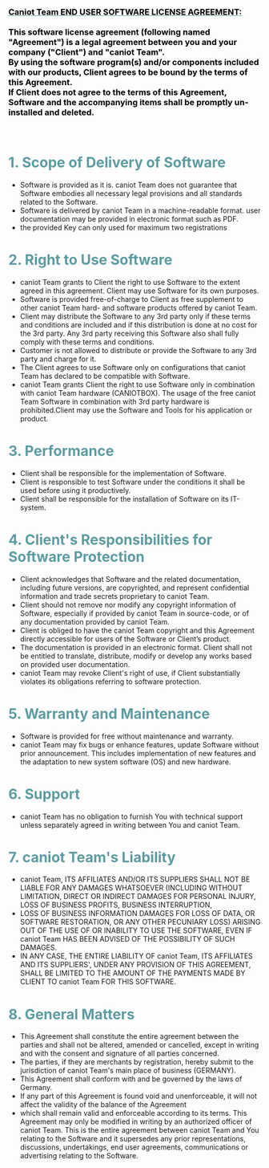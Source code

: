<h3 style="color: #5e9ca0;"><span style="text-decoration: underline;"><span style="color: #000000;"><strong>Caniot Team END USER SOFTWARE LICENSE AGREEMENT:</strong></span></span><br /><br /><span style="color: #000000;">This software license agreement (following named "Agreement") is a legal agreement between you and your company ("Client") and "caniot Team".</span><br /><span style="color: #000000;">By using the software program(s) and/or components included with our products, Client agrees to be bound by the terms of this Agreement.</span><br /><span style="color: #000000;">If Client does not agree to the terms of this Agreement, Software and the accompanying items shall be promptly un-installed and deleted.</span></h3>
<h1 style="color: #5e9ca0;"><br /><strong>1. Scope of Delivery of Software</strong></h1>
<ul>
<li>Software is provided as it is. caniot Team does not guarantee that Software embodies all necessary legal provisions and all standards related to the Software.</li>
<li>Software is delivered by caniot Team in a machine-readable format. user documentation may be provided in electronic format such as PDF.</li>
<li>the provided Key can only used for maximum two registrations</li>
</ul>
<h1 style="color: #5e9ca0;"><strong>2. Right to Use Software</strong></h1>
<ul>
<li>caniot Team grants to Client the right to use Software to the extent agreed in this agreement. Client may use Software for its own purposes.</li>
<li>Software is provided free-of-charge to Client as free supplement to other caniot Team hard- and software products offered by caniot Team.</li>
<li>Client may distribute the Software to any 3rd party only if these terms and conditions are included and if this distribution is done at no cost for the 3rd party. Any 3rd party receiving this Software also shall fully comply with these terms and conditions.</li>
<li>Customer is not allowed to distribute or provide the Software to any 3rd party and charge for it.</li>
<li>The Client agrees to use Software only on configurations that caniot Team has declared to be compatible with Software.</li>
<li>caniot Team grants Client the right to use Software only in combination with caniot Team hardware (CANIOTBOX). The usage of the free caniot Team Software in combination with 3rd party hardware is prohibited.Client may use the Software and Tools for his application or product.</li>
</ul>
<h1 style="color: #5e9ca0;"><strong>3. Performance</strong></h1>
<ul>
<li>Client shall be responsible for the implementation of Software.</li>
<li>Client is responsible to test Software under the conditions it shall be used before using it productively.</li>
<li>Client shall be responsible for the installation of Software on its IT-system.</li>
</ul>
<h1 style="color: #5e9ca0;"><strong>4. Client's Responsibilities for Software Protection</strong></h1>
<ul>
<li>Client acknowledges that Software and the related documentation, including future versions, are copyrighted, and represent confidential information and trade secrets proprietary to caniot Team.</li>
<li>Client should not remove nor modify any copyright information of Software, especially if provided by caniot Team in source-code, or of any documentation provided by caniot Team.</li>
<li>Client is obliged to have the caniot Team copyright and this Agreement directly accessible for users of the Software or Client&rsquo;s product.</li>
<li>The documentation is provided in an electronic format. Client shall not be entitled to translate, distribute, modify or develop any works based on provided user documentation.</li>
<li>caniot Team may revoke Client's right of use, if Client substantially violates its obligations referring to software protection.</li>
</ul>
<h1 style="color: #5e9ca0;">5. Warranty and Maintenance</h1>
<ul>
<li>Software is provided for free without maintenance and warranty.</li>
<li>caniot Team may fix bugs or enhance features, update Software without prior announcement. This includes implementation of new features and the adaptation to new system software (OS) and new hardware.</li>
</ul>
<h1 style="color: #5e9ca0;"><strong>6. Support</strong></h1>
<ul>
<li>caniot Team has no obligation to furnish You with technical support unless separately agreed in writing between You and caniot Team.</li>
</ul>
<h1 style="color: #5e9ca0;"><strong>7. caniot Team's Liability</strong></h1>
<ul>
<li>caniot Team, ITS AFFILIATES AND/OR ITS SUPPLIERS SHALL NOT BE LIABLE FOR ANY DAMAGES WHATSOEVER (INCLUDING WITHOUT LIMITATION, DIRECT OR INDIRECT DAMAGES FOR PERSONAL INJURY, LOSS OF BUSINESS PROFITS, BUSINESS INTERRUPTION,</li>
<li>LOSS OF BUSINESS INFORMATION DAMAGES FOR LOSS OF DATA, OR SOFTWARE RESTORATION, OR ANY OTHER PECUNIARY LOSS) ARISING OUT OF THE USE OF OR INABILITY TO USE THE SOFTWARE, EVEN IF caniot Team HAS BEEN ADVISED OF THE POSSIBILITY OF SUCH DAMAGES.</li>
<li>IN ANY CASE, THE ENTIRE LIABILITY OF caniot Team, ITS AFFILIATES AND ITS SUPPLIERS', UNDER ANY PROVISION OF THIS AGREEMENT, SHALL BE LIMITED TO THE AMOUNT OF THE PAYMENTS MADE BY CLIENT TO caniot Team FOR THIS SOFTWARE.</li>
</ul>
<h1 style="color: #5e9ca0;"><strong>8. General Matters</strong></h1>
<ul>
<li>This Agreement shall constitute the entire agreement between the parties and shall not be altered, amended or cancelled, except in writing and with the consent and signature of all parties concerned.</li>
<li>The parties, if they are merchants by registration, hereby submit to the jurisdiction of caniot Team's main place of business (GERMANY).</li>
<li>This Agreement shall conform with and be governed by the laws of Germany.</li>
<li>If any part of this Agreement is found void and unenforceable, it will not affect the validity of the balance of the Agreement</li>
<li>which shall remain valid and enforceable according to its terms. This Agreement may only be modified in writing by an authorized officer of caniot Team. This is the entire agreement between caniot Team and You relating to the Software and it supersedes any prior representations, discussions, undertakings, end user agreements, communications or advertising relating to the Software.</li>
</ul>
